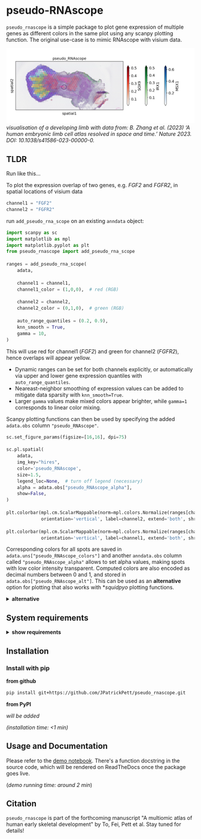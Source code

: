 # pseudo-RNAscope

`pseudo_rnascope` is a simple package to plot gene expression of multiple genes as different colors in the same plot using any scanpy plotting function.
The original use-case is to mimic RNAscope with visium data.

![pseudo_rnascope_limb](notebooks/pseudo_rnascope_limb.png?raw=true "Title")
*visualisation of a developing limb with data from: B. Zhang et al. (2023) ‘A human embryonic limb cell atlas resolved in space and time.’ Nature 2023. DOI: 10.1038/s41586-023-00000-0.* 

## TLDR

Run like this...

To plot the expression overlap of two genes, e.g. *FGF2* and *FGFR2*, in spatial locations of visium data

```python
channel1 = "FGF2"
channel2 = "FGFR2"
```

run `add_pseudo_rna_scope` on an existing `anndata` object:

```python
import scanpy as sc
import matplotlib as mpl
import matplotlib.pyplot as plt
from pseudo_rnascope import add_pseudo_rna_scope

ranges = add_pseudo_rna_scope(
    adata,

    channel1 = channel1,
    channel1_color = (1,0,0),  # red (RGB)

    channel2 = channel2,
    channel2_color = (0,1,0),  # green (RGB)

    auto_range_quantiles = (0.2, 0.9),
    knn_smooth = True,
    gamma = 10,
)
```

This will use red for channel1 (*FGF2*) and green for channel2 (*FGFR2*), hence overlaps will appear yellow.

- Dynamic ranges can be set for both channels explicitly, or automatically via upper and lower gene expression quantiles with `auto_range_quantiles`.
- Neareast-neighbor smoothing of expression values can be added to mitigate data sparsity with `knn_smooth=True`.
- Larger `gamma` values make mixed colors appear brighter, while `gamma=1` corresponds to linear color mixing.

Scanpy plotting functions can then be used by specifying the added `adata.obs` column `"pseudo_RNAscope"`.

```python
sc.set_figure_params(figsize=[16,16], dpi=75)

sc.pl.spatial(
    adata, 
    img_key="hires", 
    color='pseudo_RNAscope', 
    size=1.5,
    legend_loc=None,  # turn off legend (necessary)
    alpha = adata.obs["pseudo_RNAscope_alpha"],
    show=False,
)

plt.colorbar(mpl.cm.ScalarMappable(norm=mpl.colors.Normalize(ranges[channel2]["vmin"], ranges[channel2]["vmax"]), cmap='Greens'),
             orientation='vertical', label=channel2, extend='both', shrink=0.5, pad=-0.04)

plt.colorbar(mpl.cm.ScalarMappable(norm=mpl.colors.Normalize(ranges[channel1]["vmin"], ranges[channel1]["vmax"]), cmap='Reds'),
             orientation='vertical', label=channel1, extend='both', shrink=0.5, pad=0.03)
```

Corresponding colors for all spots are saved in `adata.uns["pseudo_RNAscope_colors"]` and another `anndata.obs` column called `"pseudo_RNAscope_alpha"` allows to set alpha values, making spots with low color intensity transparent.
Computed colors are also encoded as decimal numbers between 0 and 1, and stored in `adata.obs["pseudo_RNAscope_alt"]`. 
This can be used as an **alternative** option for plotting that also works with **squidpyo* plotting functions.

<details>
<summary><b>alternative</b></summary>

Use values stored in `adata.obs["pseudo_RNAscope_alt"]` and pass `adata.uns["pseudo_RNAscope"]["cmap"]` as a colormap to decode them:

```python
sc.set_figure_params(figsize=[16,16], dpi=75)

sc.pl.spatial(
    adata, 
    img_key="hires", 
    color='pseudo_RNAscope_alt', 
    size=1.5,
    cmap = adata.uns['pseudo_RNAscope']['cmap'],
    vmin=0, # use all values (necessary)
    vmax=1, # use all values (necessary)
    colorbar_loc=None,  # turn off native colorbar, we need separate ones per channel
    alpha = adata.obs.sort_values("pseudo_RNAscope_alt")["pseudo_RNAscope_alpha"],  # since values will be sorted before plotting
    show=False,
)

plt.colorbar(mpl.cm.ScalarMappable(norm=mpl.colors.Normalize(ranges[channel2]["vmin"], ranges[channel2]["vmax"]), cmap='Greens'),
             orientation='vertical', label=channel2, extend='both', shrink=0.5, pad=-0.04)

plt.colorbar(mpl.cm.ScalarMappable(norm=mpl.colors.Normalize(ranges[channel1]["vmin"], ranges[channel1]["vmax"]), cmap='Reds'),
             orientation='vertical', label=channel1, extend='both', shrink=0.5, pad=0.03)
```

</details>

## System requirements

<details>
<summary><b>show requirements</b></summary>

### Hardware requirements

`pseudo_rnascope` can run on a standard computer with enough RAM to hold the used datasets in memory.

### Software requirements

**OS requirements**

The package has been tested on:

- macOS Monterey (12.6.7)
- Linux: Ubuntu 18.04.6 bionic

**Python requirements**

A python version `>=3.0` is required. 
Various python libraries are used, listed in `pyproject.toml`. 
Currently only the python scientific stack (`numpy`, `scipy`) is required as a dependency, however, it only works together with an `anndata` object from the `scanpy` package as input and for downstream plotting.
`pseudo_rnascope` and all dependencies can be installed via `pip` (see below).

</details>

## Installation

### Install with pip

**from github**

```bash
pip install git+https://github.com/JPatrickPett/pseudo_rnascope.git
```

**from PyPI**

*will be added*

*(installation time: <1 min)*

## Usage and Documentation

Please refer to the [demo notebook](notebooks/demo.ipynb). There's a function docstring in the source code, which will be rendered on ReadTheDocs once the package goes live.

(*demo running time: around 2 min*)

## Citation

`pseudo_rnascope` is part of the forthcoming manuscript "A multiomic atlas of human early skeletal development" by To, Fei, Pett et al. Stay tuned for details!

